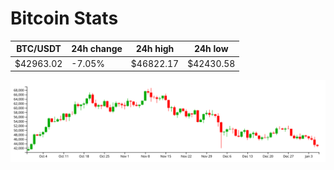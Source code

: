 # Bitcoin Stats

BTC/USDT|24h change|24h high|24h low|
|---|---|---|---|
|$42963.02|-7.05%|$46822.17|$42430.58|

<img src="./chart.svg">
